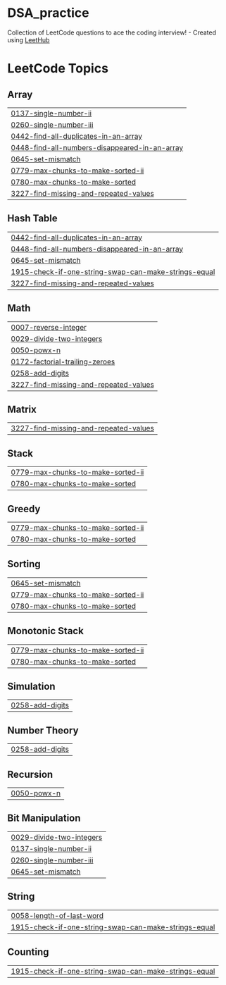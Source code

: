 # DSA_practice
Collection of LeetCode questions to ace the coding interview! - Created using [LeetHub](https://github.com/QasimWani/LeetHub)

<!---LeetCode Topics Start-->
# LeetCode Topics
## Array
|  |
| ------- |
| [0137-single-number-ii](https://github.com/srihithaV/DSA_practice/tree/master/0137-single-number-ii) |
| [0260-single-number-iii](https://github.com/srihithaV/DSA_practice/tree/master/0260-single-number-iii) |
| [0442-find-all-duplicates-in-an-array](https://github.com/srihithaV/DSA_practice/tree/master/0442-find-all-duplicates-in-an-array) |
| [0448-find-all-numbers-disappeared-in-an-array](https://github.com/srihithaV/DSA_practice/tree/master/0448-find-all-numbers-disappeared-in-an-array) |
| [0645-set-mismatch](https://github.com/srihithaV/DSA_practice/tree/master/0645-set-mismatch) |
| [0779-max-chunks-to-make-sorted-ii](https://github.com/srihithaV/DSA_practice/tree/master/0779-max-chunks-to-make-sorted-ii) |
| [0780-max-chunks-to-make-sorted](https://github.com/srihithaV/DSA_practice/tree/master/0780-max-chunks-to-make-sorted) |
| [3227-find-missing-and-repeated-values](https://github.com/srihithaV/DSA_practice/tree/master/3227-find-missing-and-repeated-values) |
## Hash Table
|  |
| ------- |
| [0442-find-all-duplicates-in-an-array](https://github.com/srihithaV/DSA_practice/tree/master/0442-find-all-duplicates-in-an-array) |
| [0448-find-all-numbers-disappeared-in-an-array](https://github.com/srihithaV/DSA_practice/tree/master/0448-find-all-numbers-disappeared-in-an-array) |
| [0645-set-mismatch](https://github.com/srihithaV/DSA_practice/tree/master/0645-set-mismatch) |
| [1915-check-if-one-string-swap-can-make-strings-equal](https://github.com/srihithaV/DSA_practice/tree/master/1915-check-if-one-string-swap-can-make-strings-equal) |
| [3227-find-missing-and-repeated-values](https://github.com/srihithaV/DSA_practice/tree/master/3227-find-missing-and-repeated-values) |
## Math
|  |
| ------- |
| [0007-reverse-integer](https://github.com/srihithaV/DSA_practice/tree/master/0007-reverse-integer) |
| [0029-divide-two-integers](https://github.com/srihithaV/DSA_practice/tree/master/0029-divide-two-integers) |
| [0050-powx-n](https://github.com/srihithaV/DSA_practice/tree/master/0050-powx-n) |
| [0172-factorial-trailing-zeroes](https://github.com/srihithaV/DSA_practice/tree/master/0172-factorial-trailing-zeroes) |
| [0258-add-digits](https://github.com/srihithaV/DSA_practice/tree/master/0258-add-digits) |
| [3227-find-missing-and-repeated-values](https://github.com/srihithaV/DSA_practice/tree/master/3227-find-missing-and-repeated-values) |
## Matrix
|  |
| ------- |
| [3227-find-missing-and-repeated-values](https://github.com/srihithaV/DSA_practice/tree/master/3227-find-missing-and-repeated-values) |
## Stack
|  |
| ------- |
| [0779-max-chunks-to-make-sorted-ii](https://github.com/srihithaV/DSA_practice/tree/master/0779-max-chunks-to-make-sorted-ii) |
| [0780-max-chunks-to-make-sorted](https://github.com/srihithaV/DSA_practice/tree/master/0780-max-chunks-to-make-sorted) |
## Greedy
|  |
| ------- |
| [0779-max-chunks-to-make-sorted-ii](https://github.com/srihithaV/DSA_practice/tree/master/0779-max-chunks-to-make-sorted-ii) |
| [0780-max-chunks-to-make-sorted](https://github.com/srihithaV/DSA_practice/tree/master/0780-max-chunks-to-make-sorted) |
## Sorting
|  |
| ------- |
| [0645-set-mismatch](https://github.com/srihithaV/DSA_practice/tree/master/0645-set-mismatch) |
| [0779-max-chunks-to-make-sorted-ii](https://github.com/srihithaV/DSA_practice/tree/master/0779-max-chunks-to-make-sorted-ii) |
| [0780-max-chunks-to-make-sorted](https://github.com/srihithaV/DSA_practice/tree/master/0780-max-chunks-to-make-sorted) |
## Monotonic Stack
|  |
| ------- |
| [0779-max-chunks-to-make-sorted-ii](https://github.com/srihithaV/DSA_practice/tree/master/0779-max-chunks-to-make-sorted-ii) |
| [0780-max-chunks-to-make-sorted](https://github.com/srihithaV/DSA_practice/tree/master/0780-max-chunks-to-make-sorted) |
## Simulation
|  |
| ------- |
| [0258-add-digits](https://github.com/srihithaV/DSA_practice/tree/master/0258-add-digits) |
## Number Theory
|  |
| ------- |
| [0258-add-digits](https://github.com/srihithaV/DSA_practice/tree/master/0258-add-digits) |
## Recursion
|  |
| ------- |
| [0050-powx-n](https://github.com/srihithaV/DSA_practice/tree/master/0050-powx-n) |
## Bit Manipulation
|  |
| ------- |
| [0029-divide-two-integers](https://github.com/srihithaV/DSA_practice/tree/master/0029-divide-two-integers) |
| [0137-single-number-ii](https://github.com/srihithaV/DSA_practice/tree/master/0137-single-number-ii) |
| [0260-single-number-iii](https://github.com/srihithaV/DSA_practice/tree/master/0260-single-number-iii) |
| [0645-set-mismatch](https://github.com/srihithaV/DSA_practice/tree/master/0645-set-mismatch) |
## String
|  |
| ------- |
| [0058-length-of-last-word](https://github.com/srihithaV/DSA_practice/tree/master/0058-length-of-last-word) |
| [1915-check-if-one-string-swap-can-make-strings-equal](https://github.com/srihithaV/DSA_practice/tree/master/1915-check-if-one-string-swap-can-make-strings-equal) |
## Counting
|  |
| ------- |
| [1915-check-if-one-string-swap-can-make-strings-equal](https://github.com/srihithaV/DSA_practice/tree/master/1915-check-if-one-string-swap-can-make-strings-equal) |
<!---LeetCode Topics End-->